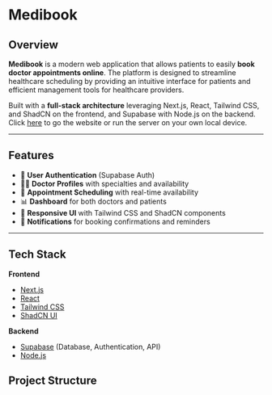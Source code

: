 # Medibook

## Overview
**Medibook** is a modern web application that allows patients to easily **book doctor appointments online**. The platform is designed to streamline healthcare scheduling by providing an intuitive interface for patients and efficient management tools for healthcare providers.  

Built with a **full-stack architecture** leveraging Next.js, React, Tailwind CSS, and ShadCN on the frontend, and Supabase with Node.js on the backend. Click [here](https://medibook-l7196oikd-renivens-projects.vercel.app/) to go the website or run the server on your own local device. 

---

## Features
- 🔐 **User Authentication** (Supabase Auth)
- 👩‍⚕️ **Doctor Profiles** with specialties and availability
- 📅 **Appointment Scheduling** with real-time availability
- 📊 **Dashboard** for both doctors and patients
- 📱 **Responsive UI** with Tailwind CSS and ShadCN components
- 🔔 **Notifications** for booking confirmations and reminders

---

## Tech Stack

**Frontend**
- [Next.js](https://nextjs.org/)  
- [React](https://react.dev/)  
- [Tailwind CSS](https://tailwindcss.com/)  
- [ShadCN UI](https://ui.shadcn.com/)  

**Backend**
- [Supabase](https://supabase.com/) (Database, Authentication, API)  
- [Node.js](https://nodejs.org/)  

## Project Structure

